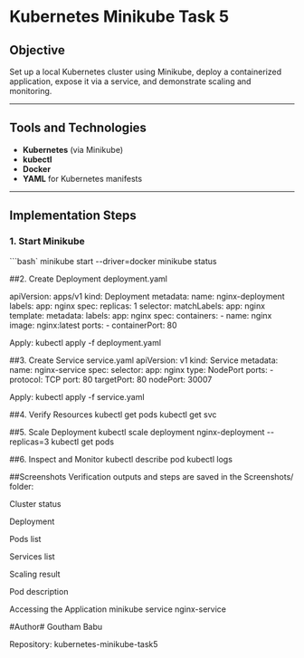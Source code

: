 # Kubernetes Minikube Task 5

## Objective
Set up a local Kubernetes cluster using Minikube, deploy a containerized application, expose it via a service, and demonstrate scaling and monitoring.

---

## Tools and Technologies
- **Kubernetes** (via Minikube)
- **kubectl**
- **Docker**
- **YAML** for Kubernetes manifests

---

## Implementation Steps

### 1. Start Minikube
```bash`
minikube start --driver=docker
minikube status

##2. Create Deployment
deployment.yaml

apiVersion: apps/v1
kind: Deployment
metadata:
  name: nginx-deployment
  labels:
    app: nginx
spec:
  replicas: 1
  selector:
    matchLabels:
      app: nginx
  template:
    metadata:
      labels:
        app: nginx
    spec:
      containers:
      - name: nginx
        image: nginx:latest
        ports:
        - containerPort: 80

Apply:
kubectl apply -f deployment.yaml

 ##3. Create Service
service.yaml
apiVersion: v1
kind: Service
metadata:
  name: nginx-service
spec:
  selector:
    app: nginx
  type: NodePort
  ports:
    - protocol: TCP
      port: 80
      targetPort: 80
      nodePort: 30007

Apply:
kubectl apply -f service.yaml

##4. Verify Resources
kubectl get pods
kubectl get svc

##5. Scale Deployment
kubectl scale deployment nginx-deployment --replicas=3
kubectl get pods

##6. Inspect and Monitor
kubectl describe pod <pod-name>
kubectl logs <pod-name>

##Screenshots
Verification outputs and steps are saved in the Screenshots/ folder:

Cluster status

Deployment

Pods list

Services list

Scaling result

Pod description

Accessing the Application
minikube service nginx-service

#Author#
Goutham Babu

Repository: kubernetes-minikube-task5
